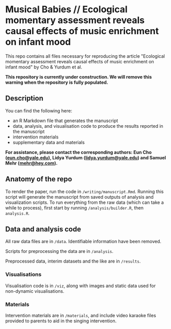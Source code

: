 # Musical Babies // Ecological momentary assessment reveals causal effects of music enrichment on infant mood

This repo contains all files necessary for reproducing the article "Ecological momentary assessment reveals causal effects of music enrichment on infant mood" by Cho & Yurdum et al. 

**This repository is currently under construction. We will remove this warning when the repository is fully populated.**

## Description

You can find the following here:

- an R Markdown file that generates the manuscript
- data, analysis, and visualisation code to produce the results reported in the manuscript
- intervention materials 
- supplementary data and materials

**For assistance, please contact the corresponding authors: Eun Cho ([eun.cho@yale.edu](mailto:eun.cho@yale.edu)), Lidya Yurdum ([lidya.yurdum@yale.edu](mailto:lidya.yurdum@yale.edu)) and Samuel Mehr ([mehr@hey.com](mailto:mehr@hey.com)).**

## Anatomy of the repo

To render the paper, run the code in `/writing/manuscript.Rmd`. Running this script will generate the manuscript from saved outputs of analysis and visualization scripts. To run everything from the raw data (which can take a while to process), first start by running `/analysis/builder.R`, then `analysis.R`.

## Data and analysis code

All raw data files are in `/data`. Identifiable information have been removed.

Scripts for preprocessing the data are in `/analysis`.

Preprocessed data, interim datasets and the like are in `/results`.

### Visualisations

Visualisation code is in `/viz`, along with images and static data used for non-dynamic visualisations.

### Materials

Intervention materials are in `/materials`, and include video karaoke files provided to parents to aid in the singing intervention.
